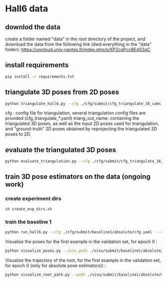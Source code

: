 # Hall6 data
## downlod the data
create a folder named "data" in the root directory of the project, and download the data from the following link (dwd everything in the "data" folder):
https://uncloud.univ-nantes.fr/index.php/s/XP2cqPccBEdS3qC
## install requirements
```bash
pip install -r requirements.txt
```
## triangulate 3D poses from 2D poses
```bash
python triangulate_hall6.py --cfg ./cfg/submit/cfg_triangulate_16_cams.yaml  --triang_out_name triangulated_3D_16_cams
```
cfg : config file for triangulation, several triangulation config files are provided (cfg_triangulate_*.yaml)
triang_out_name: containing the triangulated 3D poses, as well as the input 2D poses used for triangulation, and "ground-truth" 2D poses obtained by reprojecting  the triangulated 3D poses to 2D.

## evaluate the triangulated 3D poses
```bash 
python evaluate_triangulation.py --cfg ./cfg/submit/cfg_triangulate_16_cams.yaml --data_name triangulated_3D_16_cams
``` 

## train 3D pose estimators on the data (ongoing work)
### create experiment dirs
```bash
sh create_exp_dirs.sh
```

### train the baseline 1
```bash
python run_hall6.py --cfg ./cfg/submit/baseline1/absolute/cfg.yaml  --ckpt_path ./checkpoint/submit/baseline1/absolute/main/ --log_path ./log/submit/baseline1/absolute/main/  --visu_path ./visu/submit/baseline1/absolute/main/
```

Visualize the poses for the first example in the validation set, for epoch 0 :
```bash
python visualize_poses.py --visu_path ./visu/submit/baseline1/absolute/main/ --visu_epoch 0
```

Visualize the trajectory of the root, for the first example in the validation set, for epoch 0 (only for absolute pose estimators)) :
```bash 
python visualize_root_path.py --path ./visu/submit/baseline1/absolute/main/ --epoch 0
```